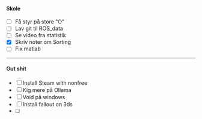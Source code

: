 #### Skole
- [ ] Få styr på store "O"
- [ ] Lav git til ROS_data
- [ ] Se video fra statistik
- [x] Skriv noter om Sorting
- [ ] Fix matlab

---
#### Gut shit
- [ ] Install Steam with nonfree
- [ ] Kig mere på Ollama
- [ ] Void på windows
- [ ] Install fallout on 3ds
- [ ] 
